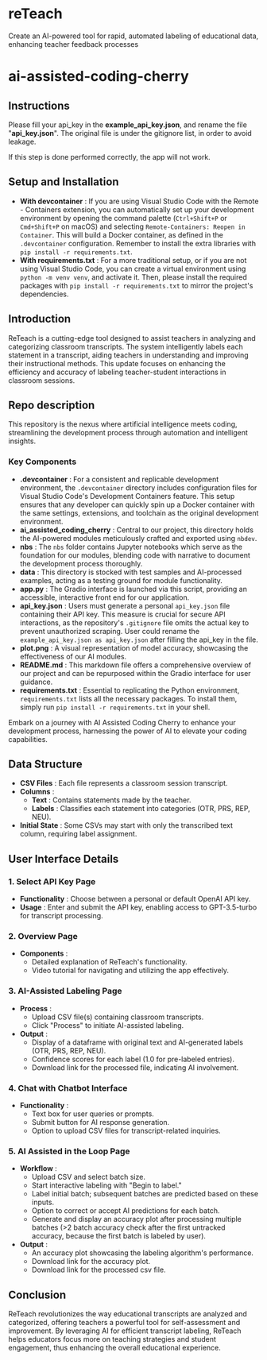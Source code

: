 # reTeach
Create an AI-powered tool for rapid, automated labeling of educational data, enhancing teacher feedback processes

# ai-assisted-coding-cherry

## Instructions

Please fill your api_key in the **example_api_key.json**, and rename the file "**api_key.json**". The original file is under the gitignore list, in order to avoid leakage.

If this step is done performed correctly, the app will not work.

## Setup and Installation

* **With devcontainer** : If you are using Visual Studio Code with the Remote - Containers extension, you can automatically set up your development environment by opening the command palette (`Ctrl+Shift+P` or `Cmd+Shift+P` on macOS) and selecting `Remote-Containers: Reopen in Container`. This will build a Docker container, as defined in the `.devcontainer` configuration. Remember to install the extra libraries with `pip install -r requirements.txt`. 
* **With requirements.txt** : For a more traditional setup, or if you are not using Visual Studio Code, you can create a virtual environment using `python -m venv venv`, and activate it. Then, please install the required packages with `pip install -r requirements.txt` to mirror the project's dependencies.

## Introduction

ReTeach is a cutting-edge tool designed to assist teachers in analyzing and categorizing classroom transcripts. The system intelligently labels each statement in a transcript, aiding teachers in understanding and improving their instructional methods. This update focuses on enhancing the efficiency and accuracy of labeling teacher-student interactions in classroom sessions.

## Repo description

This repository is the nexus where artificial intelligence meets coding, streamlining the development process through automation and intelligent insights.

### Key Components

* **.devcontainer** : For a consistent and replicable development environment, the `.devcontainer` directory includes configuration files for Visual Studio Code's Development Containers feature. This setup ensures that any developer can quickly spin up a Docker container with the same settings, extensions, and toolchain as the original development environment.
* **ai_assisted_coding_cherry** : Central to our project, this directory holds the AI-powered modules meticulously crafted and exported using `nbdev`.
* **nbs** : The `nbs` folder contains Jupyter notebooks which serve as the foundation for our modules, blending code with narrative to document the development process thoroughly.
* **data** : This directory is stocked with test samples and AI-processed examples, acting as a testing ground for module functionality.
* **app.py** : The Gradio interface is launched via this script, providing an accessible, interactive front end for our application.
* **api_key.json** : Users must generate a personal `api_key.json` file containing their API key. This measure is crucial for secure API interactions, as the repository's `.gitignore` file omits the actual key to prevent unauthorized scraping. User could rename the `example_api_key.json as api_key.json` after filling the api_key in the file.
* **plot.png** : A visual representation of model accuracy, showcasing the effectiveness of our AI modules.
* **README.md** : This markdown file offers a comprehensive overview of our project and can be repurposed within the Gradio interface for user guidance.
* **requirements.txt** : Essential to replicating the Python environment, `requirements.txt` lists all the necessary packages. To install them, simply run `pip install -r requirements.txt` in your shell.

Embark on a journey with AI Assisted Coding Cherry to enhance your development process, harnessing the power of AI to elevate your coding capabilities.

## Data Structure

* **CSV Files** : Each file represents a classroom session transcript.
* **Columns** :
  * **Text** : Contains statements made by the teacher.
  * **Labels** : Classifies each statement into categories (OTR, PRS, REP, NEU).
* **Initial State** : Some CSVs may start with only the transcribed text column, requiring label assignment.

## User Interface Details

### 1. Select API Key Page

* **Functionality** : Choose between a personal or default OpenAI API key.
* **Usage** : Enter and submit the API key, enabling access to GPT-3.5-turbo for transcript processing.

### 2. Overview Page

* **Components** :
  * Detailed explanation of ReTeach's functionality.
  * Video tutorial for navigating and utilizing the app effectively.

### 3. AI-Assisted Labeling Page

* **Process** :
  * Upload CSV file(s) containing classroom transcripts.
  * Click "Process" to initiate AI-assisted labeling.
* **Output** :
  * Display of a dataframe with original text and AI-generated labels (OTR, PRS, REP, NEU).
  * Confidence scores for each label (1.0 for pre-labeled entries).
  * Download link for the processed file, indicating AI involvement.

### 4. Chat with Chatbot Interface

* **Functionality** :
  * Text box for user queries or prompts.
  * Submit button for AI response generation.
  * Option to upload CSV files for transcript-related inquiries.

### 5. AI Assisted in the Loop Page

* **Workflow** :
  * Upload CSV and select batch size.
  * Start interactive labeling with "Begin to label."
  * Label initial batch; subsequent batches are predicted based on these inputs.
  * Option to correct or accept AI predictions for each batch.
  * Generate and display an accuracy plot after processing multiple batches (>2 batch accuracy check after the first untracked accuracy, because the first batch is labeled by user).
* **Output** :
  * An accuracy plot showcasing the labeling algorithm's performance.
  * Download link for the accuracy plot.
  * Download link for the processed csv file.

## Conclusion

ReTeach revolutionizes the way educational transcripts are analyzed and categorized, offering teachers a powerful tool for self-assessment and improvement. By leveraging AI for efficient transcript labeling, ReTeach helps educators focus more on teaching strategies and student engagement, thus enhancing the overall educational experience.

